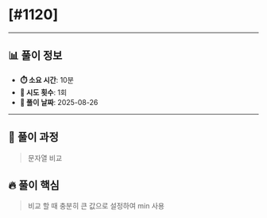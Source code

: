 # [#1120]

---

## 📊 풀이 정보

- **⏱️ 소요 시간**: 10분
- **🔄 시도 횟수**: 1회
- **📅 풀이 날짜**: 2025-08-26

---

## 💭 풀이 과정

> 문자열 비교

## 🔥 풀이 핵심

> 비교 할 때 충분히 큰 값으로 설정하여 min 사용

